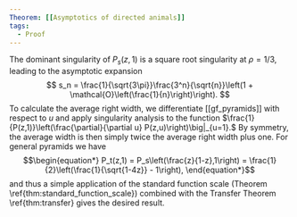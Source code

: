 ```yaml
---
Theorem: [[Asymptotics of directed animals]]
tags:
  - Proof
---
```


The dominant singularity of $P_s(z,1)$ is a square root singularity at $\rho = 1/3$, leading to the asymptotic expansion
$$
s_n = \frac{1}{\sqrt{3\pi}}\frac{3^n}{\sqrt{n}}\left(1 + \mathcal{O}\left(\frac{1}{n}\right)\right).
$$
To calculate the average right width, we differentiate [[gf_pyramids]] with respect to $u$ and apply singularity analysis to the function $\frac{1}{P(z,1)}\left(\frac{\partial}{\partial u} P(z,u)\right)\big|_{u=1}.$ By symmetry, the average width is then simply twice the average right width plus one. For general pyramids we have
$$\begin{equation*}
P_t(z,1) = P_s\left(\frac{z}{1-z},1\right)
= \frac{1}{2}\left(\frac{1}{\sqrt{1-4z}} - 1\right),
\end{equation*}$$
and thus a simple application of the standard function scale (Theorem \ref{thm:standard_function_scale}) combined with the Transfer Theorem \ref{thm:transfer} gives the desired result.
